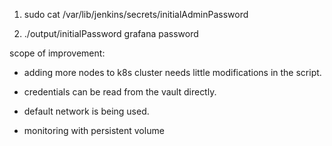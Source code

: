 1. sudo cat /var/lib/jenkins/secrets/initialAdminPassword

2. ./output/initialPassword grafana password

scope of improvement:

* adding more nodes to k8s cluster needs little modifications in the script.

* credentials can be read from the vault directly.

* default network is being used.

* monitoring with persistent volume



